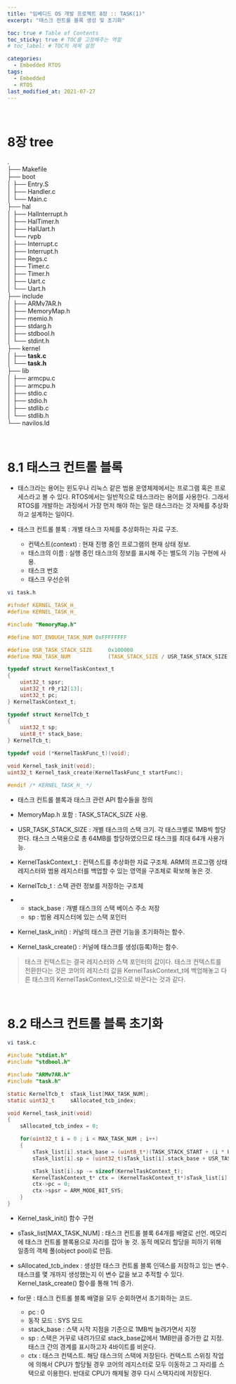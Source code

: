 ```yaml
---
title: "임베디드 OS 개발 프로젝트 8장 :: TASK(1)"
excerpt: "태스크 컨트롤 블록 생성 및 초기화"

toc: true # Table of Contents
toc_sticky: true # TOC를 고정해주는 역할 
# toc_label: # TOC의 제목 설정

categories:
  - Embedded RTOS
tags:
  - Embedded
  - RTOS
last_modified_at: 2021-07-27
---
```


<br/>

# 8장 tree

.  
├── Makefile  
├── boot  
│   ├── Entry.S  
│   ├── Handler.c  
│   └── Main.c  
├── hal  
│   ├── HalInterrupt.h  
│   ├── HalTimer.h  
│   ├── HalUart.h  
│   └── rvpb  
│       ├── Interrupt.c  
│       ├── Interrupt.h  
│       ├── Regs.c  
│       ├── Timer.c  
│       ├── Timer.h  
│       ├── Uart.c  
│       └── Uart.h  
├── include  
│   ├── ARMv7AR.h  
│   ├── MemoryMap.h  
│   ├── memio.h  
│   ├── stdarg.h  
│   ├── stdbool.h  
│   └── stdint.h  
├── kernel  
│   ├── **task.c**  
│   └── **task.h**  
├── lib  
│   ├── armcpu.c  
│   ├── armcpu.h  
│   ├── stdio.c  
│   ├── stdio.h  
│   ├── stdlib.c  
│   └── stdlib.h  
└── navilos.ld

<br/>

# 8.1 태스크 컨트롤 블록

- 태스크라는 용어는 윈도우나 리눅스 같은 범용 운영체제에서는 프로그램 혹은 프로세스라고 볼 수 있다. RTOS에서는 일반적으로 태스크라는 용어를 사용한다. 그래서 RTOS를 개발하는 과정에서 가장 먼저 해야 하는 일은 태스크라는 것 자체를 추상화하고 설계하는 일이다.

- 태스크 컨트롤 블록 : 개별 태스크 자체를 추상화하는 자료 구조. 
  - 컨텍스트(context) : 현재 진행 중인 프로그램의 현재 상태 정보.
  - 태스크의 이름 : 실행 중인 태스크의 정보를 표시해 주는 별도의 기능 구현에 사용.
  - 태스크 번호
  - 태스크 우선순위


```bash
vi task.h
```

```c
#ifndef KERNEL_TASK_H_
#define KERNEL_TASK_H_

#include "MemoryMap.h"

#define NOT_ENOUGH_TASK_NUM 0xFFFFFFFF

#define USR_TASK_STACK_SIZE     0x100000
#define MAX_TASK_NUM            (TASK_STACK_SIZE / USR_TASK_STACK_SIZE)

typedef struct KernelTaskContext_t
{
    uint32_t spsr;
    uint32_t r0_r12[13];
    uint32_t pc;
} KernelTaskContext_t;

typedef struct KernelTcb_t
{
    uint32_t sp;
    uint8_t* stack_base;
} KernelTcb_t;

typedef void (*KernelTaskFunc_t)(void);

void Kernel_task_init(void);
uint32_t Kernel_task_create(KernelTaskFunc_t startFunc);

#endif /* KERNEL_TASK_H_ */
```

- 태스크 컨트롤 블록과 태스크 관련 API 함수들을 정의

- MemoryMap.h 포함 : TASK_STACK_SIZE 사용.

- USR_TASK_STACK_SIZE : 개별 태스크의 스택 크기. 각 태스크별로 1MB씩 할당한다. 태스크 스택용으로 총 64MB를 할당하였으므로 태스크를 최대 64개 사용가능.

- KernelTaskContext_t : 컨텍스트를 추상화한 자료 구조체. ARM의 프로그램 상태 레지스터와 범용 레지스터를 백업할 수 있는 영역을 구조체로 확보해 놓은 것. 

- KernelTcb_t : 스택 관련 정보를 저장하는 구조체

- - stack_base : 개별 태스크의 스택 베이스 주소 저장
  - sp : 범용 레지스터에 있는 스택 포인터

- Kernel_task_init() : 커널의 태스크 관련 기능을 초기화하는 함수.

- Kernel_task_create() : 커널에 태스크를 생성(등록)하는 함수.

>태스크 컨텍스트는 결국 레지스터와 스택 포인터의 값이다. 태스크 컨텍스트를 전환한다는 것은 코어의 레지스터 값을 KernelTaskContext_t에 백업해놓고 다른 태스크의 KernelTaskContext_t것으로 바꾼다는 것과 같다. 

<br/>

# 8.2 태스크 컨트롤 블록 초기화

```bash
vi task.c
```

```c
#include "stdint.h"
#include "stdbool.h"

#include "ARMv7AR.h"
#include "task.h"

static KernelTcb_t  sTask_list[MAX_TASK_NUM];
static uint32_t     sAllocated_tcb_index;

void Kernel_task_init(void)
{
    sAllocated_tcb_index = 0;

    for(uint32_t i = 0 ; i < MAX_TASK_NUM ; i++)
    {
        sTask_list[i].stack_base = (uint8_t*)(TASK_STACK_START + (i * USR_TASK_STACK_SIZE));
        sTask_list[i].sp = (uint32_t)sTask_list[i].stack_base + USR_TASK_STACK_SIZE - 4;

        sTask_list[i].sp -= sizeof(KernelTaskContext_t);
        KernelTaskContext_t* ctx = (KernelTaskContext_t*)sTask_list[i].sp;
        ctx->pc = 0;
        ctx->spsr = ARM_MODE_BIT_SYS;
    }
}
```

- Kernel_task_init() 함수 구현

- sTask_list[MAX_TASK_NUM] : 태스크 컨트롤 블록 64개를 배열로 선언. 메모리에 태스크 컨트롤 블록용으로 자리를 잡아 놓 것. 동적 메모리 할당을 피하기 위해 일종의 객체 풀(object pool)로 만듬.

- sAllocated_tcb_index : 생성한 태스크 컨트롤 블록 인덱스를 저장하고 있는 변수. 태스크를 몇 개까지 생성했는지 이 변수 값을 보고 추적할 수 있다. Kernel_task_create() 함수를 통해 1씩 증가.

- for문 : 태스크 컨트롤 블록 배열을 모두 순회하면서 초기화하는 코드.
  - pc : 0
  - 동작 모드 : SYS 모드
  - stack_base : 스택 시작 지점을 기준으로 1MB씩 늘려가면서 지정
  - sp : 스택은 거꾸로 내려가므로 stack_base값에서 1MB만큼 증가한 값 지정. 태스크 간의 경계를 표시하고자 4바이트를 비운다.
  - ctx : 태스크 컨텍스트. 해당 태스크의 스택에 저장된다. 컨텍스트 스위칭 작업에 의해서 CPU가 할당될 경우 코어의 레지스터로 모두 이동하고 그 자리를 스택으로 이용한다. 반대로 CPU가 해제될 경우 다시 스택자리에 저장된다.


